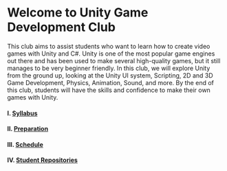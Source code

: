 # Welcome to Unity Game Development Club

This club aims to assist students who want to learn how to create video games with Unity and C#. Unity is one of the most popular game engines out there and has been used to make several high-quality games, but it still manages to be very beginner friendly. In this club, we will explore Unity from the ground up, looking at the Unity UI system, Scripting, 2D and 3D Game Development, Physics, Animation, Sound, and more. By the end of this club, students will have the skills and confidence to make their own games with Unity.

#### I. [Syllabus](https://github.com/Nox-Erebos/UGDC/blob/main/Syllabus.md)

#### II. [Preparation](https://github.com/Nox-Erebos/UGDC/blob/main/Prep.md)

#### III. [Schedule](https://github.com/Nox-Erebos/UGDC/blob/main/Schedule.md)

#### IV. [Student Repositories](https://github.com/Nox-Erebos/UGDC/blob/main/Student%20Repositories.md)
